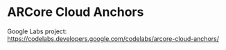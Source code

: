 # ARCore Cloud Anchors
Google Labs project: https://codelabs.developers.google.com/codelabs/arcore-cloud-anchors/
